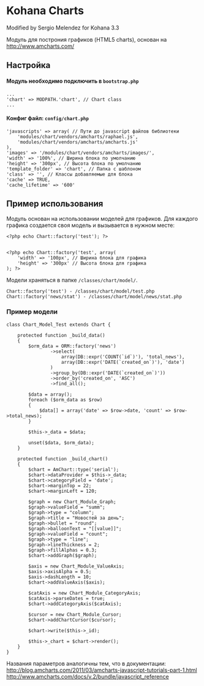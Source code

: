 # Kohana Charts

Modified by Sergio Melendez for Kohana 3.3

Модуль для построния графиков (HTML5 charts), основан на http://www.amcharts.com/

## Настройка

#### Модуль необходимо подключить в `bootstrap.php`

	...
	'chart'	=> MODPATH.'chart', // Chart class
	...


#### Конфиг файл: `config/chart.php`

	'javascripts' => array( // Пути до javascript файлов библиотеки
		'modules/chart/vendors/amcharts/raphael.js',
		'modules/chart/vendors/amcharts/amcharts.js'
	),
	'images' => '/modules/chart/vendors/amcharts/images/',
	'width' => '100%', // Ширина блока по умолчанию
	'height' => '300px', // Высота блока по умолчанию
	'template_folder' => 'chart', // Папка с шаблоном
	'class' => '', // Классы добавляемые для блока
	'cache' => TRUE,
	'cache_lifetime' => '600'


## Пример использования

Модуль основан на использовании моделей для графиков. Для каждого графика создается своя модель и вызывается в нужном месте:

	<?php echo Chart::factory('test'); ?>


	<?php echo Chart::factory('test', array(
		'width' => '100px', // Ширина блока для графика
		'height' => '300px' // Высота блока для графика
	); ?>

	
Модели храняться в папке `/classes/chart/model/`. 

	Chart::factory('test') - /classes/chart/model/test.php
	Chart::factory('news/stat') - /classes/chart/model/news/stat.php

	
### Пример модели

	class Chart_Model_Test extends Chart {
	
		protected function _build_data() 
		{
			$orm_data = ORM::factory('news')
					->select(
						array(DB::expr('COUNT(`id`)'), 'total_news'),
						array(DB::expr('DATE(`created_on`)'), 'date')
					)
					->group_by(DB::expr('DATE(`created_on`)'))
					->order_by('created_on', 'ASC')
					->find_all();
		
			$data = array();
			foreach ($orm_data as $row) 
			{
				$data[] = array('date' => $row->date, 'count' => $row->total_news);
			}
		
			$this->_data = $data;
		
			unset($data, $orm_data);
		}
	
		protected function _build_chart() 
		{
			$chart = AmChart::type('serial');
			$chart->dataProvider = $this->_data;
			$chart->categoryField = 'date';
			$chart->marginTop = 22;
			$chart->marginLeft = 120;

			$graph = new Chart_Module_Graph;
			$graph->valueField = "summ";
			$graph->type = "column";
			$graph->title = "Новостей за день";
			$graph->bullet = "round";
			$graph->balloonText = "[[value]]";
			$graph->valueField = "count";
			$graph->type = "line";
			$graph->lineThickness = 2;
			$graph->fillAlphas = 0.3;
			$chart->addGraph($graph);

			$axis = new Chart_Module_ValueAxis;
			$axis->axisAlpha = 0.5;
			$axis->dashLength = 10;
			$chart->addValueAxis($axis);
		
			$catAxis = new Chart_Module_CategoryAxis;
			$catAxis->parseDates = true;
			$chart->addCategoryAxis($catAxis);

			$cursor = new Chart_Module_Cursor;
			$chart->addChartCursor($cursor);
		
			$chart->write($this->_id);

			$this->_chart = $chart->render();
		}
	}


Названия параметров аналогичны тем, что в документации:
http://blog.amcharts.com/2011/03/amcharts-javascript-tutorials-part-1.html
http://www.amcharts.com/docs/v.2/bundle/javascript_reference
